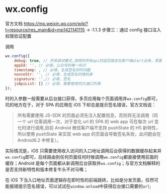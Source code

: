 # wx.config

官方文档 https://mp.weixin.qq.com/wiki?t=resource/res_main&id=mp1421141115 -> :1.1.3 步骤三：通过 config 接口注入权限验证配置

调用

```js
wx.config({
    debug: true, // 开启调试模式,调用的所有api的返回值会在客户端alert出来，若要查看传入的参数，可以在pc端打开，参数信息会通过log打出，仅在pc端时才会打印。
    appId: '', // 必填，公众号的唯一标识
    timestamp: , // 必填，生成签名的时间戳
    nonceStr: '', // 必填，生成签名的随机串
    signature: '',// 必填，签名
    jsApiList: [] // 必填，需要使用的JS接口列表
});
```

时的入参数一般需要从后台接口获得，多页应用每个页面调用并`wx.config`即可，坑的地方在于，对于 SPA 的应用在 iOS 下却总是提示签名错误，官方文档说：

> 所有需要使用 JS-SDK 的页面必须先注入配置信息，否则将无法调用（同一个 url 仅需调用一次，对于变化 url 的 SPA 的 web app 可在每次 url 变化时进行调用,目前 Android 微信客户端不支持 pushState 的 H5 新特性，所以使用 pushState 来实现 web app 的页面会导致签名失败，此问题会在 Android6.2 中修复）。

实际情况是，iOS 只需要使用收入访问的入口地址调用后台获得的数据缓存起来并`wx.config`即可，后续路由到任何页面任何时候调用`wx.config`都直接使用前面的缓存；Android 是每个页面都从新调用后台获取并`wx.config`；与官方文档解释的是否支持新特性和版本修复牛头不对马嘴；

在 iOS 下当入口地址页面逻辑存在即时性的前端跳转，比如是分发页面，任然可能报错提示签名错误，可以试试在`window.onload`中获得后台接口需要的`url`;
